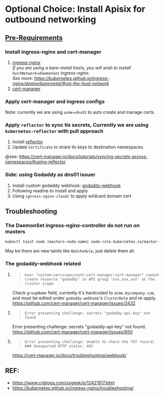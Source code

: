 # Optional Choice: Install Apisix for outbound networking

## [Pre-Requirements](../../README.md)

### Install ingress-nginx and cert-manager
1. [ingress-nginx](https://kubernetes.io/docs/tutorials/ingress/nginx-ingress/)  
 *If you are using a bare-metal hosts, you will wish to install `hostNetwork`+`DaemonSet` ingress-nginx.*  
 *See more: https://kubernetes.github.io/ingress-nginx/deploy/baremetal/#via-the-host-network*
2. [cert-manager](https://cert-manager.io/)

### Apply cert-manager and ingress configs
Note: currently we are using `acme`+`dns01` to auto create and manage certs.

### Apply `reflector` to sync tls secrets, Currently we are using `kubernetes-reflector` with pull approach
1. Install [reflector](https://github.com/emberstack/kubernetes-reflector)
2. Update `Certificate` to share tls keys to destination namespaces.

@see: https://cert-manager.io/docs/tutorials/syncing-secrets-across-namespaces/#using-reflector

### Side: using Godaddy as dns01 issuer
1. Install custom godaddy webhook: [godaddy-webhook](https://github.com/snowdrop/godaddy-webhook)
2. Following readme to install and apply
3. Using `ignress-nginx-cloud/` to apply wildcard domain cert

## Troubleshooting

### The **DaemonSet** ingress-nginx-controller do not run on masters
```shell
kubectl taint node [masters-node-name] node-role.kubernetes.io/master-
```
May be there are new taints like *`NoSchedule`*, just delete them all. 

### The **godaddy-webhook** related
1. > `User "system:serviceaccount:cert-manager:cert-manager" cannot create resource "godaddy" in API group "xxx.xxx.xxx" at the cluster scope`

    Check `groupName` field, currently it's hardcoded to `acme.mycompany.com`, and must be edited under `godaddy-webhook`'s `ClusterRole` and re-apply. https://github.com/cert-manager/cert-manager/issues/3432

2. > `Error presenting challenge: secrets "godaddy-api-key" not found`

    Error presenting challenge: secrets "godaddy-api-key" not found. https://github.com/cert-manager/cert-manager/issues/650

3. > `Error presenting challenge: Unable to check the TXT record: ### Unexpected HTTP status: 403`

    https://cert-manager.io/docs/troubleshooting/webhook/

## REF:

* https://www.cnblogs.com/ssgeek/p/12421917.html
* https://kubernetes.github.io/ingress-nginx/troubleshooting/

       
